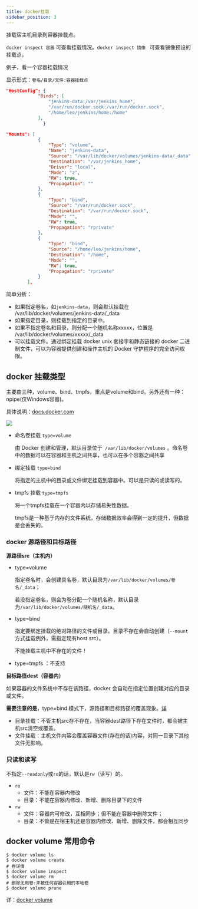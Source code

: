 ```yaml
---
title: docker挂载
sidebar_position: 3
---
```




挂载宿主机目录到容器挂载点。



`docker inspect 容器` 可查看挂载情况。`docker inspect 镜像 ` 可查看镜像预设的挂载点。

例子，看一个容器挂载情况

显示形式：`卷名/目录/文件:容器挂载点`

```json
"HostConfig": {
            "Binds": [
                "jenkins-data:/var/jenkins_home",
                "/var/run/docker.sock:/var/run/docker.sock",
                "/home/leo/jenkins/home:/home"
            ],
              }
```

```json
"Mounts": [
            {
                "Type": "volume",
                "Name": "jenkins-data",
                "Source": "/var/lib/docker/volumes/jenkins-data/_data",
                "Destination": "/var/jenkins_home",
                "Driver": "local",
                "Mode": "z",
                "RW": true,
                "Propagation": ""
            },
            {
                "Type": "bind",
                "Source": "/var/run/docker.sock",
                "Destination": "/var/run/docker.sock",
                "Mode": "",
                "RW": true,
                "Propagation": "rprivate"
            },
            {
                "Type": "bind",
                "Source": "/home/leo/jenkins/home",
                "Destination": "/home",
                "Mode": "",
                "RW": true,
                "Propagation": "rprivate"
            }
        ],
```

简单分析：

- 如果指定卷名，如`jenkins-data`，则会默认挂载在 /var/lib/docker/volumes/jenkins-data/_data
- 如果指定目录，则挂载到指定的目录中。
- 如果不指定卷名和目录，则分配一个随机名称xxxxx，位置是 /var/lib/docker/volumes/xxxxx/_data
- 可以挂载文件。通过绑定挂载 docker unix 套接字和静态链接的 docker 二进制文件，可以为容器提供创建和操作主机的 Docker 守护程序的完全访问权限。

## docker 挂载类型

主要由三种，volume、bind、tmpfs，重点是volume和bind。另外还有一种：npipe(仅Windows容器)。

具体说明：[docs.docker.com](https://docs.docker.com/engine/reference/commandline/service_create/#add-bind-mounts-volumes-or-memory-filesystems)

![](https://leo-1258140835.cos.ap-guangzhou.myqcloud.com/blogimages/aec379310a55b319acc680c9ed544d23cefc1755.png)

- 命名卷挂载 `type=volume`

  由 Docker 创建和管理，默认目录位于` /var/lib/docker/volumes` 。命名卷中的数据可以在容器和主机之间共享，也可以在多个容器之间共享

- 绑定挂载 `type=bind`

  将指定的主机中的目录或文件绑定挂载到容器中。可以是只读的或读写的。

- tmpfs 挂载 `type=tmpfs`

  将一个tmpfs挂载在一个容器内以存储易失性数据。

  tmpfs是一种基于内存的文件系统，存储数据效率会得到一定的提升，但数据是会丢失的。



### docker 源路径和目标路径



**源路径src（主机内）**

- type=volume

  指定卷名时，会创建具名卷，默认目录为`/var/lib/docker/volumes/卷名/_data`；

  若没指定卷名，则会为卷分配一个随机名称，默认目录为`/var/lib/docker/volumes/随机名/_data`。

- type=bind

  指定要绑定挂载的绝对路径的文件或目录。目录不存在会自动创建（`--mount`方式挂载例外，需指定现有host src）。

  不能挂载主机中不存在的文件！

- type=tmpfs ：不支持



**目标路径dest（容器内）**

如果容器的文件系统中不存在该路径，docker 会自动在指定位置创建对应的目录或文件。



**需要注意的是**，type=bind 模式下，源路径和目标路径的覆盖现象。[详](http://t.zoukankan.com/ColdJk-p-14301956.html)

- 目录挂载：不管主机src存不存在，当容器dest路径下存在文件时，都会被主机src清空或覆盖。
- 文件挂载：主机文件内容会覆盖容器文件(存在的话)内容，对同一目录下其他文件无影响。



### 只读和读写

不指定`--readonly`或`ro`的话，默认是`rw`（读写）的。

- `ro` 
  - 文件：不能在容器内修改
  - 目录：不能在容器内修改、新增、删除目录下的文件
- `rw`
  - 文件：容器内可修改，互相同步；但不能在容器中删除文件；
  - 目录：不管是在宿主机还是容器内修改、新增、删除文件，都会相互同步



## docker volume 常用命令

```shell
$ docker volume ls
$ docker volume create
# 卷详情
$ docker volume inspect
$ docker volume rm
# 删除无用卷:未被任何容器引用的本地卷
$ docker volume prune
```

详：[docker volume](https://docs.docker.com/engine/reference/commandline/volume_ls/)



